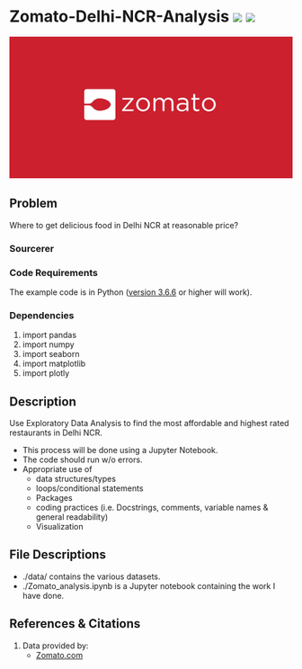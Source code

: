 # Zomato-Delhi-NCR-Analysis [![](https://img.shields.io/github/license/sourcerer-io/hall-of-fame.svg?colorB=ff0000)](https://github.com/souvikb07/Predict-Blood-Donations/blob/master/LICENSE)  [![](https://img.shields.io/badge/Souvik-Banerjee-blue.svg)](https://souvikb07.github.io)

<img src = "https://github.com/souvikb07/souvikb07.github.io/blob/master/images/zomato/zomato.jpg">

## Problem
Where to get delicious food in Delhi NCR at reasonable price?

### Sourcerer


### Code Requirements
The example code is in Python ([version 3.6.6](https://www.python.org/downloads/release/python-366/) or higher will work). 

### Dependencies

1) import pandas
2) import numpy
3) import seaborn
4) import matplotlib
5) import plotly

## Description

Use Exploratory Data Analysis to find the most affordable and highest rated restaurants in Delhi NCR.

* This process will be done using a Jupyter Notebook.
* The code should run w/o errors.
* Appropriate use of
    * data structures/types
    * loops/conditional statements
    * Packages
    * coding practices (i.e. Docstrings, comments, variable names & general
      readability)
    * Visualization

## File Descriptions

* ./data/ contains the various datasets.
* ./Zomato_analysis.ipynb is a Jupyter notebook containing the work I have done.

## References & Citations

1. Data provided by:
    * [Zomato.com](https://www.zomato.com/ncr)
